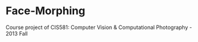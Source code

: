 Face-Morphing
=============

Course project of CIS581: Computer Vision &amp; Computational Photography - 2013 Fall
